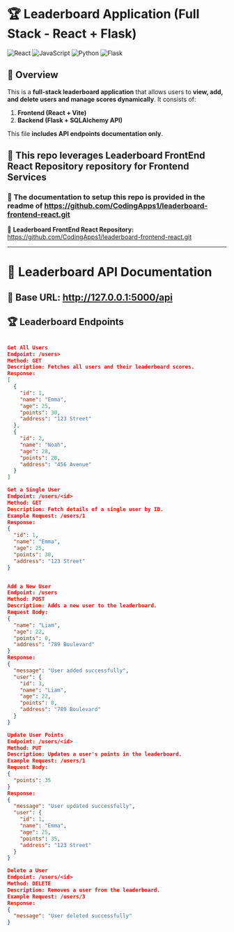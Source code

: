 # 🏆 Leaderboard Application (Full Stack - React + Flask)

![React](https://img.shields.io/badge/React-18-blue)
![JavaScript](https://img.shields.io/badge/JavaScript-ES6-yellow)
![Python](https://img.shields.io/badge/Python-3.10-blue)
![Flask](https://img.shields.io/badge/Flask-3.1-red)

## 🚀 Overview
This is a **full-stack leaderboard application** that allows users to **view, add, and delete users and manage scores dynamically**. It consists of:

1. **Frontend (React + Vite)**
2. **Backend (Flask + SQLAlchemy API)**

This file **includes API endpoints documentation only**.

## 📢 **This repo leverages Leaderboard FrontEnd React Repository repository for Frontend Services**

### 📢 **The documentation to setup this repo is provided in the readme of  https://github.com/CodingApps1/leaderboard-frontend-react.git**
🔗 **Leaderboard FrontEnd React Repository:** https://github.com/CodingApps1/leaderboard-frontend-react.git

---

# 📡 Leaderboard API Documentation

## 📌 Base URL: http://127.0.0.1:5000/api
## 🏆 **Leaderboard Endpoints**


```json

Get All Users
Endpoint: /users>
Method: GET
Description: Fetches all users and their leaderboard scores.
Response:
[
  {
    "id": 1,
    "name": "Emma",
    "age": 25,
    "points": 30,
    "address": "123 Street"
  },
  {
    "id": 2,
    "name": "Noah",
    "age": 28,
    "points": 20,
    "address": "456 Avenue"
  }
]

Get a Single User
Endpoint: /users/<id>
Method: GET
Description: Fetch details of a single user by ID.
Example Request: /users/1
Response:
{
  "id": 1,
  "name": "Emma",
  "age": 25,
  "points": 30,
  "address": "123 Street"
}


Add a New User
Endpoint: /users
Method: POST
Description: Adds a new user to the leaderboard.
Request Body:
{
  "name": "Liam",
  "age": 22,
  "points": 0,
  "address": "789 Boulevard"
}
Response:
{
  "message": "User added successfully",
  "user": {
    "id": 3,
    "name": "Liam",
    "age": 22,
    "points": 0,
    "address": "789 Boulevard"
  }
}

Update User Points
Endpoint: /users/<id>
Method: PUT
Description: Updates a user's points in the leaderboard.
Example Request: /users/1
Request Body:
{
  "points": 35
}
Response:
{
  "message": "User updated successfully",
  "user": {
    "id": 1,
    "name": "Emma",
    "age": 25,
    "points": 35,
    "address": "123 Street"
  }
}

Delete a User
Endpoint: /users/<id>
Method: DELETE
Description: Removes a user from the leaderboard.
Example Request: /users/3
Response:
{
  "message": "User deleted successfully"
}


